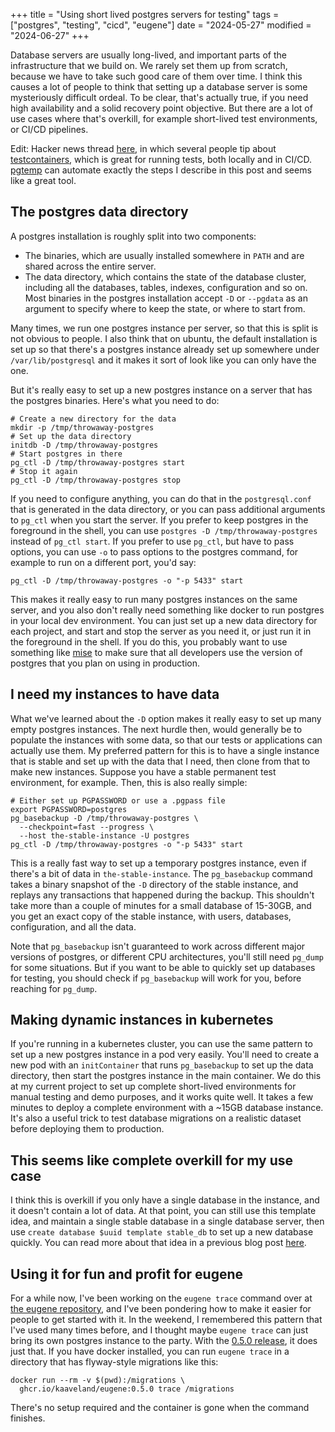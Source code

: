 +++
title = "Using short lived postgres servers for testing"
tags = ["postgres", "testing", "cicd", "eugene"]
date = "2024-05-27"
modified = "2024-06-27"
+++

Database servers are usually long-lived, and important parts of the infrastructure
that we build on. We rarely set them up from scratch, because we have to take
such good care of them over time. I think this causes a lot of people to think
that setting up a database server is some mysteriously difficult ordeal. To be clear,
that's actually true, if you need high availability and a solid recovery point objective.
But there are a lot of use cases where that's overkill, for example short-lived
test environments, or CI/CD pipelines.

Edit: Hacker news thread [here](https://news.ycombinator.com/item?id=40813479), in
which several people tip about [testcontainers](https://testcontainers.com/), which
is great for running tests, both locally and in CI/CD. 
[pgtemp](https://github.com/boustrophedon/pgtemp) can automate exactly the steps I
describe in this post and seems like a great tool.

## The postgres data directory

A postgres installation is roughly split into two components:

- The binaries, which are usually installed somewhere in `PATH` and are shared across
  the entire server.
- The data directory, which contains the state of the database cluster, including
  all the databases, tables, indexes, configuration and so on. Most binaries in
  the postgres installation accept `-D` or `--pgdata` as an argument to specify
  where to keep the state, or where to start from.

Many times, we run one postgres instance per server, so that this is split is not
obvious to people. I also think that on ubuntu, the default installation is set up
so that there's a postgres instance already set up somewhere under 
`/var/lib/postgresql` and it makes it sort of look like you can only have the one.

But it's really easy to set up a new postgres instance on a server that
has the postgres binaries. Here's what you need to do:

```shell
# Create a new directory for the data
mkdir -p /tmp/throwaway-postgres
# Set up the data directory
initdb -D /tmp/throwaway-postgres
# Start postgres in there
pg_ctl -D /tmp/throwaway-postgres start
# Stop it again
pg_ctl -D /tmp/throwaway-postgres stop
```

If you need to configure anything, you can do that in the `postgresql.conf` 
that is generated in the data directory, or you can pass additional arguments
to `pg_ctl` when you start the server. If you prefer to keep postgres in the
foreground in the shell, you can use `postgres -D /tmp/throwaway-postgres` instead
of `pg_ctl start`. If you prefer to use `pg_ctl`, but have to pass options, you
can use `-o` to pass options to the postgres command, for example to run on a
different port, you'd say:

```shell
pg_ctl -D /tmp/throwaway-postgres -o "-p 5433" start
```

This makes it really easy to run many postgres instances on the same server,
and you also don't really need something like docker to run postgres in your
local dev environment. You can just set up a new data directory for each
project, and start and stop the server as you need it, or just run it
in the foreground in the shell. If you do this, you probably want to use
something like [mise](https://mise.jdx.dev/getting-started.html) to make
sure that all developers use the version of postgres that you plan on
using in production.

## I need my instances to have data

What we've learned about the `-D` option makes it really easy to set up
many empty postgres instances. The next hurdle then, would generally be to
populate the instances with some data, so that our tests or applications can
actually use them. My preferred pattern for this is to have a single instance
that is stable and set up with the data that I need, then clone from that to
make new instances. Suppose you have a stable permanent test environment, for 
example. Then, this is also really simple:

```shell
# Either set up PGPASSWORD or use a .pgpass file
export PGPASSWORD=postgres
pg_basebackup -D /tmp/throwaway-postgres \
  --checkpoint=fast --progress \
  --host the-stable-instance -U postgres
pg_ctl -D /tmp/throwaway-postgres -o "-p 5433" start
```

This is a really fast way to set up a temporary postgres instance, even if 
there's a bit of data in `the-stable-instance`. The `pg_basebackup` command
takes a binary snapshot of the `-D` directory of the stable instance, and
replays any transactions that happened during the backup. This shouldn't
take more than a couple of minutes for a small database of 15-30GB, and
you get an exact copy of the stable instance, with users, databases,
configuration, and all the data.

Note that `pg_basebackup` isn't guaranteed to work across different major
versions of postgres, or different CPU architectures, you'll still need
`pg_dump` for some situations. But if you want to be able to quickly set
up databases for testing, you should check if `pg_basebackup` will work
for you, before reaching for `pg_dump`.

## Making dynamic instances in kubernetes

If you're running in a kubernetes cluster, you can use the same pattern to
set up a new postgres instance in a pod very easily. You'll need to create
a new pod with an `initContainer` that runs `pg_basebackup` to set up the
data directory, then start the postgres instance in the main container. We
do this at my current project to set up complete short-lived environments
for manual testing and demo purposes, and it works quite well. It takes
a few minutes to deploy a complete environment with a ~15GB database
instance. It's also a useful trick to test database migrations on a
realistic dataset before deploying them to production.

## This seems like complete overkill for my use case

I think this is overkill if you only have a single database in the
instance, and it doesn't contain a lot of data. At that point, you can
still use this template idea, and maintain a single stable database
in a single database server, then use `create database $uuid template stable_db`
to set up a new database quickly. You can read more about that idea
in a previous blog post [here](/posts/2024-03-10-testing-transactions-that-commit).

## Using it for fun and profit for eugene

For a while now, I've been working on the `eugene trace` command over
at [the eugene repository](https://github.com/kaaveland/eugene), and I've
been pondering how to make it easier for people to get started with it. In
the weekend, I remembered this pattern that I've used many times before,
and I thought maybe `eugene trace` can just bring its own postgres
instance to the party. With the [0.5.0 release](https://github.com/kaaveland/eugene/releases/tag/0.5.0),
it does just that. If you have docker installed, you can run `eugene trace` in
a directory that has flyway-style migrations like this:

```shell
docker run --rm -v $(pwd):/migrations \
  ghcr.io/kaaveland/eugene:0.5.0 trace /migrations
```

There's no setup required and the container is gone when the command finishes.
